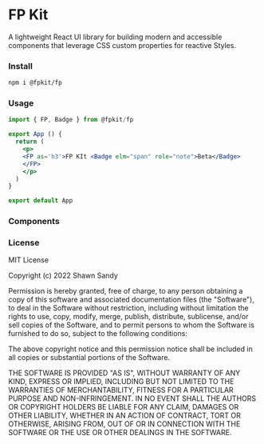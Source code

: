 # FP Kit

A lightweight React UI library for building modern and accessible components that leverage CSS custom properties for reactive Styles.

### Install

```bash
npm i @fpkit/fp
```

### Usage

```jsx
import { FP, Badge } from @fpkit/fp

export App () {
  return (
    <p>
    <FP as='h3'>FP KIt <Badge elm="span" role="note">Beta</Badge>
    </FP>
    </p>
  )
}

export default App
```

### Components

### License

MIT License

Copyright (c) 2022 Shawn Sandy

Permission is hereby granted, free of charge, to any person obtaining a copy
of this software and associated documentation files (the "Software"), to deal
in the Software without restriction, including without limitation the rights
to use, copy, modify, merge, publish, distribute, sublicense, and/or sell
copies of the Software, and to permit persons to whom the Software is
furnished to do so, subject to the following conditions:

The above copyright notice and this permission notice shall be included in all
copies or substantial portions of the Software.

THE SOFTWARE IS PROVIDED "AS IS", WITHOUT WARRANTY OF ANY KIND, EXPRESS OR
IMPLIED, INCLUDING BUT NOT LIMITED TO THE WARRANTIES OF MERCHANTABILITY,
FITNESS FOR A PARTICULAR PURPOSE AND NON-INFRINGEMENT. IN NO EVENT SHALL THE
AUTHORS OR COPYRIGHT HOLDERS BE LIABLE FOR ANY CLAIM, DAMAGES OR OTHER
LIABILITY, WHETHER IN AN ACTION OF CONTRACT, TORT OR OTHERWISE, ARISING FROM,
OUT OF OR IN CONNECTION WITH THE SOFTWARE OR THE USE OR OTHER DEALINGS IN THE
SOFTWARE.
